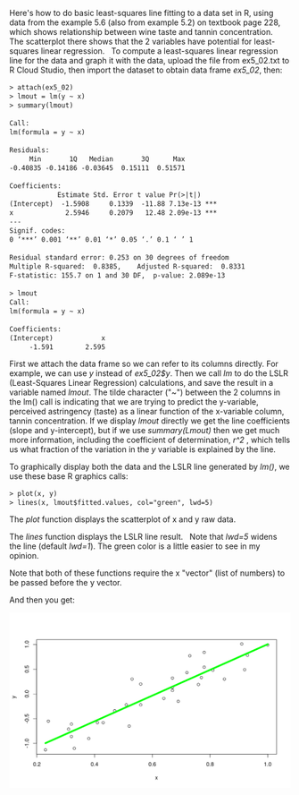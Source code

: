 Here's how to do basic least-squares line fitting to a data set in R, using data from the example 5.6 (also from example 5.2) on textbook page 228, which shows relationship between wine taste and tannin concentration.  The scatterplot there shows that the 2 variables have potential for least-squares linear regression.   To compute a least-squares linear regression line for the data and graph it with the data, upload the file from ex5_02.txt to R Cloud Studio, then import the dataset to obtain data frame *ex5_02*, then:

```
> attach(ex5_02)
> lmout = lm(y ~ x)
> summary(lmout)
 
Call:
lm(formula = y ~ x)

Residuals:
     Min       1Q   Median       3Q      Max 
-0.40835 -0.14186 -0.03645  0.15111  0.51571 

Coefficients:
            Estimate Std. Error t value Pr(>|t|)    
(Intercept)  -1.5908     0.1339  -11.88 7.13e-13 ***
x             2.5946     0.2079   12.48 2.09e-13 ***
---
Signif. codes:  
0 ‘***’ 0.001 ‘**’ 0.01 ‘*’ 0.05 ‘.’ 0.1 ‘ ’ 1

Residual standard error: 0.253 on 30 degrees of freedom
Multiple R-squared:  0.8385,	Adjusted R-squared:  0.8331 
F-statistic: 155.7 on 1 and 30 DF,  p-value: 2.089e-13 

> lmout
Call:
lm(formula = y ~ x)

Coefficients:
(Intercept)            x  
     -1.591        2.595   

```

First we attach the data frame so we can refer to its columns directly.  For example, we can use *y* instead of *ex5_02$y*.  Then we call *lm* to do the LSLR (Least-Squares Linear Regression) calculations, and save the result in a variable named *lmout*.    The tilde character ("~") between the 2 columns in the lm() call is indicating that we are trying to predict the y-variable, perceived astringency (taste) as a linear function of the x-variable column, tannin concentration. If we display *lmout* directly we get the line coefficients (slope and y-intercept), but if we use *summary(Lmout)* then we get much more information, including the coefficient of determination, *r^2* , which tells us what fraction of the variation in the *y* variable is explained by the line.

To graphically display both the data and the LSLR line generated by *lm()*, we use these base R graphics calls:

```
> plot(x, y)
> lines(x, lmout$fitted.values, col="green", lwd=5)
```

The *plot* function displays the scatterplot of x and y raw data.

The *lines* function displays the LSLR line result.   Note that *lwd=5* widens the line (default *lwd=1*).   The green color is a little easier to see in my opinion.  

Note that both of these functions require the x "vector" (list of numbers) to be passed before the y vector.

And then you get:

![](plot_zoom_png_ex52.png "LSLR plot")


